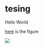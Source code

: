 # tesing
Hello World

[here](https://github.com/Veerapaneni-Deepika/testing/blob/main/SWOT%20Analysis.png) is the figure

![](https://github.com/Veerapaneni-Deepika/testing/blob/main/2021-07-05.png)
